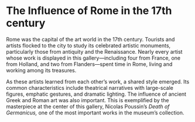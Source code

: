 # The Influence of Rome in the 17th century

Rome was the capital of the art world in the 17th century. Tourists and artists flocked to the city to study its celebrated artistic monuments, particularly those from antiquity and the Renaissance. Nearly every artist whose work is displayed in this gallery—including four from France, one from Holland, and two from Flanders—spent time in Rome, living and working among its treasures.

As these artists learned from each other’s work, a shared style emerged. Its common characteristics include theatrical narratives with large-scale figures, emphatic gestures, and dramatic lighting. The influence of ancient Greek and Roman art was also important. This is exemplified by the masterpiece at the center of this gallery, Nicolas Poussin’s *Death of Germanicus,* one of the most important works in the museum’s collection. 
